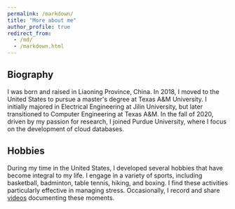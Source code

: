 ```yaml
---
permalink: /markdown/
title: "More about me"
author_profile: true
redirect_from: 
  - /md/
  - /markdown.html
---
```


## Biography

I was born and raised in Liaoning Province, China. In 2018, I moved to the United States to pursue a master's degree at Texas A&M University. I initially majored in Electrical Engineering at Jilin University, but later transitioned to Computer Engineering at Texas A&M. In the fall of 2020, driven by my passion for research, I joined Purdue University, where I focus on the development of cloud databases.

## Hobbies

During my time in the United States, I developed several hobbies that have become integral to my life. I engage in a variety of sports, including basketball, badminton, table tennis, hiking, and boxing. I find these activities particularly effective in managing stress. Occasionally, I record and share [videos](https://space.bilibili.com/13217784/) documenting these moments.
